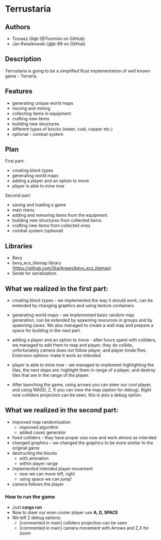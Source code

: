 # Terrustaria

## Authors
- Tomasz Głąb (@Toomimi on GitHub)
- Jan Kwiatkowski (@jk-89 on GitHub)

## Description
Terrustaria is going to be a simplified Rust implementation of well known game - Terraria.

## Features
- generating unique world maps
- moving and mining
- collecting items in equipment
- crafting new items
- building new structures
- different types of blocks (water, coal, copper etc.)
- optional - combat system

## Plan
First part:
- creating block types
- generating world maps
- adding a player and an option to move
- player is able to mine now

Second part:
- saving and loading a game
- main menu
- adding and removing items from the equipment
- building new structures from collected items
- crafting new items from collected ones
- combat system (optional)

## Libraries
- Bevy
- bevy_ecs_tilemap library (https://github.com/StarArawn/bevy_ecs_tilemap)
- Serde for serialization.

## What we realized in the first part:
- creating block types - we implemented the way it should work, can be extended by changing graphics and using texture containers
- generating world maps - we implemented basic random map generation, can be extended by spawning resources in groups and by spawning caves. We also managed to create a wall map and prepare a space for building in the next part.
- adding a player and an option to move - after hours spent with colliders, we managed to add them to map and player, they do collide, unfortunately camera does not follow player, and player kinda flies. Extension options: make it work as intended.
- player is able to mine now - we managed to implement highlighting the tiles, the next steps are: highlight them in range of a player, and destroy tiles that are in the range of the player.

- After launching the game, using arrows you can steer our cool player, and using WASD, Z, X you can view the map (option for debug). Right now colliders projection can be seen, this is also a debug option.

## What we realized in the second part:
- improved map randomization
  - improved algorithm
  - added caves generator
- fixed colliders - they have proper size now and work almost as intended
- changed graphics - we changed the graphics to be more similar to the original game
- destructing the blocks
  - with animation
  - within player range
- implemented intended player movement
  - now we can move left, right
  - using space we can jump!
- camera follows the player



### How to run the game
- Just **cargo run**
- Now to steer our even cooler player use **A, D, SPACE** 
- We left 2 debug options:
  - [commented in main] colliders projection can be seen
  - [commented in main] camera movement with Arrows and Z,X for zoom 